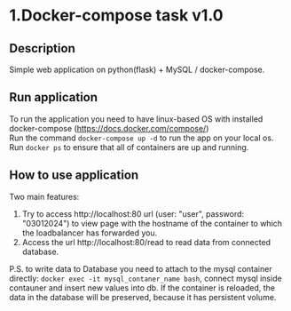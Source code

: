 # 1.Docker-compose task v1.0
## Description
Simple web application on python(flask) + MySQL / docker-compose.
## Run application
To run the application you need to have linux-based OS with installed docker-compose (https://docs.docker.com/compose/)  
Run the command `docker-compose up -d` to run the app on your local os.  
Run `docker ps` to ensure that all of containers are up and running.
## How to use application
Two main features:
1. Try to access http://localhost:80 url (user: "user", password: "03012024") to view page with the hostname of the container to which the loadbalancer has forwarded you.
2. Access the url http://localhost:80/read to read data from connected database.  

P.S. to write data to Database you need to attach to the mysql container directly: `docker exec -it mysql_contaner_name bash`, connect mysql inside contauner and insert new values into db. If the container is reloaded, the data in the database will be preserved, because it has persistent volume. 
